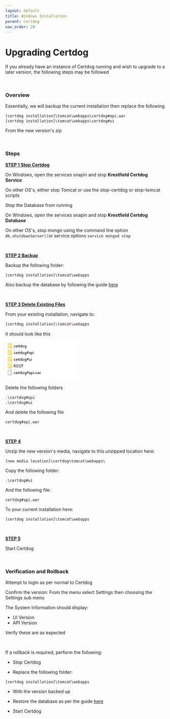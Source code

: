 ```yaml
---
layout: default
title: Windows Installation
parent: Certdog
nav_order: 20
---
```


# Upgrading Certdog

 

If you already have an instance of Certdog running and wish to upgrade to a later version, the following steps may be followed  

<br>

### Overview

Essentially, we will backup the current installation then replace the following

```
[certdog installation]\tomcat\webapps\certdog#api.war
[certdog installation]\tomcat\webapps\certdog#ui
```

From the new version's zip

<br>

### Steps

**<u>STEP 1 Stop Certdog</u>**

On Windows, open the services snapin and stop **Krestfield Certdog Service**

On other OS's, either stop Tomcat or use the stop-certdog or stop-tomcat scripts  



Stop the Database from running

On Windows, open the services snapin and stop **Krestfield Certdog Database**

On other OS's, stop mongo using the command line option ``db.shutdownServer()``or service options ``service mongod stop`` 

<br>

**<u>STEP 2 Backup</u>** 

Backup the following folder:

```
[certdog installation]\tomcat\webapps
```

Also backup the database by following the guide [here](backup.html)

<br>

**<u>STEP 3 Delete Existing Files</u>**

From your existing installation, navigate to:

```sh
[certdog installation]\tomcat\webapps
```

It should look like this

![File Structure](.\images\certdog_upgrade1.png)

Delete the following folders

```
.\certdog#api
.\certdog#ui
```

And delete the following file

```
certdog#api.war
```

<br>

**<u>STEP 4</u>**

Unzip the new version's media, navigate to this unzipped location here:

```
[new media location]\certdog\tomcat\webapps\
```

Copy the following folder:

```
.\certdog#ui
```

And the following file:

```
certdog#api.war
```

To your current installation here:

```
[certdog installation]\tomcat\webapps
```

<br>

**<u>STEP 5</u>**

Start Certdog

<br>

### Verification and Rollback

Attempt to login as per normal to Certdog  

Confirm the version: From the menu select Settings then choosing the Settings sub menu

The System Information should display:

* UI Version
* API Version

Verify these are as expected

<br>

If a rollback is required, perform the following:

* Stop Certdog

* Replace the following folder:

```
[certdog installation]\tomcat\webapps
```

* With the version backed up

* Restore the database as per the guide [here](backup.html)

* Start Certdog

